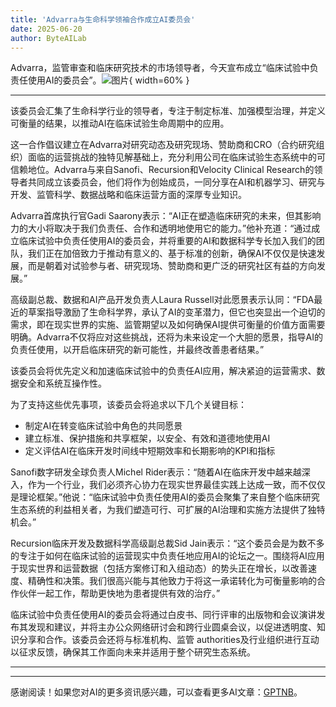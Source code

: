 ```yaml
---
title: 'Advarra与生命科学领袖合作成立AI委员会'
date: 2025-06-20
author: ByteAILab
---
```


Advarra，监管审查和临床研究技术的市场领导者，今天宣布成立“临床试验中负责任使用AI的委员会”。![图片](https://ai-techpark.com/wp-content/uploads/Advarra-Establishes.jpg){ width=60% }

---
该委员会汇集了生命科学行业的领导者，专注于制定标准、加强模型治理，并定义可衡量的结果，以推动AI在临床试验生命周期中的应用。

这一合作倡议建立在Advarra对研究动态及研究现场、赞助商和CRO（合约研究组织）面临的运营挑战的独特见解基础上，充分利用公司在临床试验生态系统中的可信赖地位。Advarra与来自Sanofi、Recursion和Velocity Clinical Research的领导者共同成立该委员会，他们将作为创始成员，一同分享在AI和机器学习、研究与开发、监管科学、数据战略和临床运营方面的深厚专业知识。

Advarra首席执行官Gadi Saarony表示：“AI正在塑造临床研究的未来，但其影响力的大小将取决于我们负责任、合作和透明地使用它的能力。”他补充道：“通过成立临床试验中负责任使用AI的委员会，并将重要的AI和数据科学专长加入我们的团队，我们正在加倍致力于推动有意义的、基于标准的创新，确保AI不仅仅是快速发展，而是朝着对试验参与者、研究现场、赞助商和更广泛的研究社区有益的方向发展。”

高级副总裁、数据和AI产品开发负责人Laura Russell对此愿景表示认同：“FDA最近的草案指导激励了生命科学界，承认了AI的变革潜力，但它也突显出一个迫切的需求，即在现实世界的实施、监管期望以及如何确保AI提供可衡量的价值方面需要明确。Advarra不仅将应对这些挑战，还将为未来设定一个大胆的愿景，指导AI的负责任使用，以开启临床研究的新可能性，并最终改善患者结果。”

该委员会将优先定义和加速临床试验中的负责任AI应用，解决紧迫的运营需求、数据安全和系统互操作性。

为了支持这些优先事项，该委员会将追求以下几个关键目标：

- 制定AI在转变临床试验中角色的共同愿景
- 建立标准、保护措施和共享框架，以安全、有效和道德地使用AI
- 定义评估AI在临床开发时间线中短期效率和长期影响的KPI和指标

Sanofi数字研发全球负责人Michel Rider表示：“随着AI在临床开发中越来越深入，作为一个行业，我们必须齐心协力在现实世界最佳实践上达成一致，而不仅仅是理论框架。”他说：“临床试验中负责任使用AI的委员会聚集了来自整个临床研究生态系统的利益相关者，为我们塑造可行、可扩展的AI治理和实施方法提供了独特机会。”

Recursion临床开发及数据科学高级副总裁Sid Jain表示：“这个委员会是为数不多的专注于如何在临床试验的运营现实中负责任地应用AI的论坛之一。围绕将AI应用于现实世界和运营数据（包括方案修订和入组动态）的势头正在增长，以改善速度、精确性和决策。我们很高兴能与其他致力于将这一承诺转化为可衡量影响的合作伙伴一起工作，帮助更快地为患者提供有效的治疗。”

临床试验中负责任使用AI的委员会将通过白皮书、同行评审的出版物和会议演讲发布其发现和建议，并将主办公众网络研讨会和跨行业圆桌会议，以促进透明度、知识分享和合作。该委员会还将与标准机构、监管 authorities及行业组织进行互动以征求反馈，确保其工作面向未来并适用于整个研究生态系统。

---
---
感谢阅读！如果您对AI的更多资讯感兴趣，可以查看更多AI文章：[GPTNB](https://gptnb.com)。